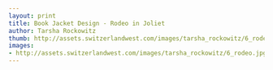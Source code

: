 ```yaml
--- 
layout: print
title: Book Jacket Design - Rodeo in Joliet
author: Tarsha Rockowitz
thumb: http://assets.switzerlandwest.com/images/tarsha_rockowitz/6_rodeo-small.jpg
images: 
- http://assets.switzerlandwest.com/images/tarsha_rockowitz/6_rodeo.jpg
---
```


